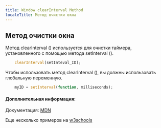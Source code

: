 ```yaml
---
title: Window clearInterval Method
localeTitle: Метод очистки окна
---
```

## Метод очистки окна

Метод clearInterval () используется для очистки таймера, установленного с помощью метода setInterval ().

```js
    clearInterval(setInteval_ID); 
```

Чтобы использовать метод clearInterval (), вы должны использовать глобальную переменную.

```js
    myID = setInterval(function, milliseconds); 
```

#### Дополнительная информация:

Документация: [MDN](https://developer.mozilla.org/en-US/docs/Web/API/WindowOrWorkerGlobalScope/clearInterval)

Еще несколько примеров на [w3schools](https://www.w3schools.com/jsref/met_win_clearinterval.asp)